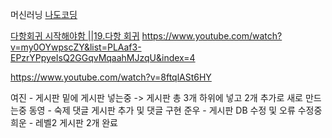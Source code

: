 머신러닝
[나도코딩](https://www.youtube.com/watch?v=TNcfJHajqJY&t=1571s)

[다항회귀 시작해야함 ||19.다항 회귀](https://www.youtube.com/watch?v=TNcfJHajqJY&t=1571s)
https://www.youtube.com/watch?v=my0OYwpscZY&list=PLAaf3-EPzrYPpyeIsQ2GGqvMqaahMJzqU&index=4

https://www.youtube.com/watch?v=8ftqlASt6HY

여진 - 게시판 밑에 게시판 넣는중 -> 게시판 총 3개 하위에 넣고 2개 추가로 새로 만드는중
동영 - 숙제 댓글 게시판 추가 및 댓글 구현
준우 - 게시판 DB 수정 및 오류 수정중
희운 - 레벨2 게시판 2개 완료